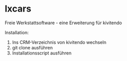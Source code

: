 # lxcars
Freie Werkstattsoftware - eine Erweiterung für kivitendo

Installation:
1. Ins CRM-Verzeichnis von kivitendo wechseln
2. git clone ausführen
3. Installationsscript ausführen
